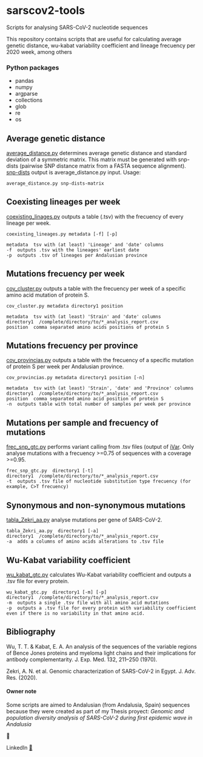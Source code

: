 # sarscov2-tools
Scripts for analysing SARS-CoV-2 nucleotide sequences

This repository contains scripts that are useful for calculating average genetic distance, wu-kabat variability coefficient and lineage frecuency per 2020 week, among others

### Python packages
- pandas
- numpy
- argparse
- collections
- glob
- re
- os


## Average genetic distance
[average_distance.py](https://github.com/mlarjim/sarscov2-tools/blob/main/average_distance.py/) determines average genetic distance and standard deviation of a symmetric matrix. This matrix must be generated with snp-dists (pairwise SNP distance matrix from a FASTA sequence alignment). [snp-dists](https://github.com/tseemann/snp-dists) output is average_distance.py input.
Usage:

```
average_distance.py snp-dists-matrix
```


## Coexisting lineages per week
[coexisting_linages.py](https://github.com/mlarjim/sarscov2-tools/blob/main/coexisting_linages.py/) outputs a table (.tsv) with the frecuency of every lineage per week.

```
coexisting_lineages.py metadata [-f] [-p]

metadata  tsv with (at least) 'Lineage' and 'date' columns
-f  outputs .tsv with the lineages' earliest date
-p  outputs .tsv of lineages per Andalusian province
```


## Mutations frecuency per week
[cov_cluster.py](https://github.com/mlarjim/sarscov2-tools/blob/main/cov_cluster.py/) outputs a table with the frecuency per week of a specific amino acid mutation of protein S.

```
cov_cluster.py metadata directory1 position

metadata  tsv with (at least) 'Strain' and 'date' columns
directory1  /complete/directory/to/*_analysis_report.csv
position  comma separated amino acids positions of protein S
```


## Mutations frecuency per province
[cov_provincias.py](https://github.com/mlarjim/sarscov2-tools/blob/main/cov_provincias.py/) outputs a table with the frecuency of a specific mutation of protein S per week per Andalusian province.

```
cov_provincias.py metadata directory1 position [-n]

metadata  tsv with (at least) 'Strain', 'date' and 'Province' columns
directory1  /complete/directory/to/*_analysis_report.csv
position  comma separated amino acid position of protein S
-n  outputs table with total number of samples per week per province
```


## Mutations per sample and frecuency of mutations
[frec_snp_gtc.py](https://github.com/mlarjim/sarscov2-tools/blob/main/frec_snp_gtc.py/) performs variant calling from .tsv files (output of [iVar](https://github.com/andersen-lab/ivar). Only analyse mutations with a frecuency >=0.75 of sequences with a coverage >=0.95.

```
frec_snp_gtc.py  directory1 [-t]
directory1  /complete/directory/to/*_analysis_report.csv
-t  outputs .tsv file of nucleotide substitution type frecuency (for example, C>T frecuency)
```


## Synonymous and non-synonymous mutations
[tabla_Zekri_aa.py](https://github.com/mlarjim/sarscov2-tools/blob/main/tabla_Zekri_aa.py/) analyse mutations per gene of SARS-CoV-2.

```
tabla_Zekri_aa.py  directory1 [-a]
directory1  /complete/directory/to/*_analysis_report.csv
-a  adds a columns of amino acids alterations to .tsv file 
```


## Wu-Kabat variability coefficient
[wu_kabat_gtc.py](https://github.com/mlarjim/sarscov2-tools/blob/main/wu_kabat_gtc.py/) calculates Wu-Kabat variability coefficient and outputs a .tsv file for every protein.

```
wu_kabat_gtc.py  directory1 [-m] [-p]
directory1  /complete/directory/to/*_analysis_report.csv
-m  outputs a single .tsv file with all amino acid mutations 
-p  outputs a .tsv file for every protein with variability coefficient even if there is no variability in that amino acid.
```

## Bibliography
Wu, T. T. & Kabat, E. A. An analysis of the sequences of the variable regions of Bence Jones proteins and myeloma light chains and their implications for antibody complementarity. J. Exp. Med. 132, 211–250 (1970).

Zekri, A. N. et al. Genomic characterization of SARS-CoV-2 in Egypt. J. Adv. Res. (2020).



#### Owner note
Some scripts are aimed to Andalusian (from Andalusia, Spain) sequences because they were created as part of my Thesis proyect: *Genomic and population diversity analysis of SARS-CoV-2 during first epidemic wave in Andalusia*

🍃

LinkedIn [🔗](www.linkedin.com/in/maria-lara-jimenez)

